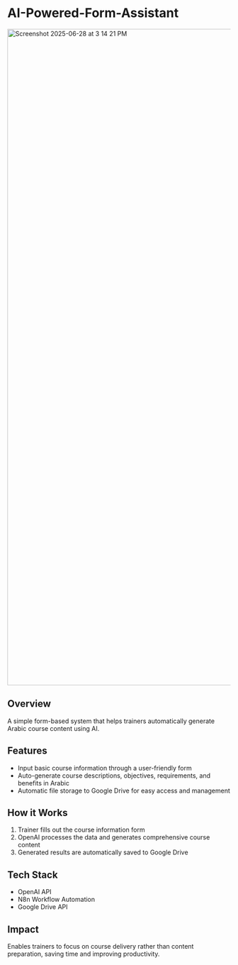 # AI-Powered-Form-Assistant


<img width="1480" alt="Screenshot 2025-06-28 at 3 14 21 PM" src="https://github.com/user-attachments/assets/138332b3-53fb-4b6d-a705-220be7a5a8e7" />


## Overview  
A simple form-based system that helps trainers automatically generate Arabic course content using AI.

## Features  
- Input basic course information through a user-friendly form  
- Auto-generate course descriptions, objectives, requirements, and benefits in Arabic  
- Automatic file storage to Google Drive for easy access and management

## How it Works  
1. Trainer fills out the course information form  
2. OpenAI processes the data and generates comprehensive course content  
3. Generated results are automatically saved to Google Drive

## Tech Stack  
- OpenAI API  
- N8n Workflow Automation  
- Google Drive API  

## Impact  
Enables trainers to focus on course delivery rather than content preparation, saving time and improving productivity.
